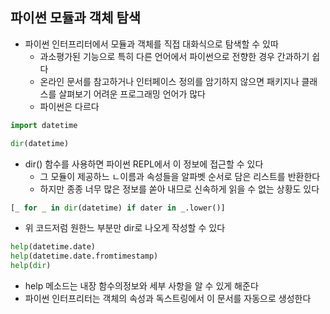 ## 파이썬 모듈과 객체 탐색

- 파이썬 인터프리터에서 모듈과 객체를 직접 대화식으로 탐색할 수 있따
    - 과소평가된 기능으로 특히 다른 언어에서 파이썬으로 전향한 경우 간과하기 쉽다
    - 온라인 문서를 참고하거나 인터페이스 정의를 암기하지 않으면 패키지나 클래스를 살펴보기 어려운 프로그래밍 언어가 많다
    - 파이썬은 다르다

```python
import datetime

dir(datetime)
```

- dir() 함수를 사용하면 파이썬 REPL에서 이 정보에 접근할 수 있다
    - 그 모듈이 제공하느 ㄴ이름과 속성들을 알파벳 순서로 담은 리스트를 반환한다
    - 하지만 종종 너무 많은 정보를 쏟아 내므로 신속하게 읽을 수 없는 상황도 있다

```python
[_ for _ in dir(datetime) if dater in _.lower()]
```

- 위 코드저럼 원한느 부분만 dir로 나오게 작성할 수 있다

```python
help(datetime.date)
help(datetime.date.fromtimestamp)
help(dir)
```

- help 메소드는 내장 함수의정보와 세부 사항을 알 수 있게 해준다
- 파이썬 인터프리터는 객체의 속성과 독스트링에서 이 문서를 자동으로 생성한다 
